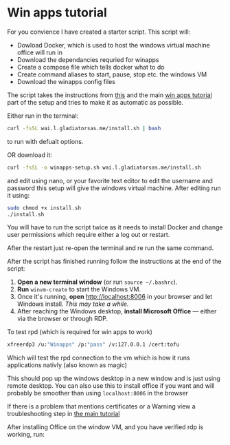 # Win apps tutorial

For you convience I have created a starter script. This script will:

- Dowload Docker, which is used to host the windows virtual machine office will run in
- Download the dependancies requried for winapps
- Create a compose file which tells docker what to do
- Create command aliases to start, pause, stop etc. the windows VM
- Download the winapps config files

The script takes the instructions from [this](https://github.com/winapps-org/winapps/blob/main/docs/docker.md#docker) and the main [win apps tutorial](https://github.com/winapps-org/winapps?tab=readme-ov-file#installation) part of the setup and tries to make it as automatic as possible.

Either run in the terminal:

```bash
curl -fsSL wai.l.gladiatorsas.me/install.sh | bash
```

to run with defualt options.

OR download it:

```bash
curl -fsSL -o winapps-setup.sh wai.l.gladiatorsas.me/install.sh
```

and edit using nano, or your favorite text editor to edit the username and password this setup will give the windows virtual machine. After editing run it using:

```bash
sudo chmod +x install.sh
./install.sh
```

You will have to run the script twice as it needs to install Docker and change user permissions which require either a log out or restart.

After the restart just re-open the terminal and re run the same command.

After the script has finished running follow the instructions at the end of the script:

1. **Open a new terminal window** (or run `source ~/.bashrc`).
2. **Run** `winvm-create` to start the Windows VM.
3. Once it's running, **open** [http://localhost:8006](http://localhost:8006) in your browser and let Windows install.
   _This may take a while._
4. After reaching the Windows desktop, **install Microsoft Office** — either via the browser or through RDP.


To test rpd (which is required for win apps to work)

```bash
xfreerdp3 /u:"Winapps" /p:"pass" /v:127.0.0.1 /cert:tofu
```

Which will test the rpd connection to the vm which is how it runs applications nativly (also known as magic)

This should pop up the windows desktop in a new window and is just using remote desktop. You can also use this to install office if you want and will probably be smoother than using `localhost:8006` in the browser

If there is a problem that mentions certificates or a Warning view a troubleshooting step in [the main tutorial](https://github.com/winapps-org/winapps?tab=readme-ov-file#step-4-test-freerdp)

After installing Office on the window VM, and you have verified rdp is working, run:
